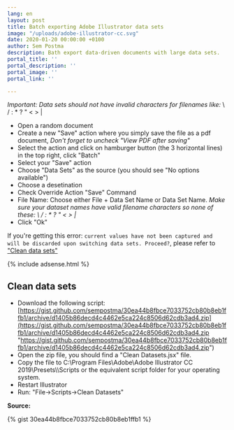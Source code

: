```yaml
---
lang: en
layout: post
title: Batch exporting Adobe Illustrator data sets
image: "/uploads/adobe-illustrator-cc.svg"
date: 2020-01-20 00:00:00 +0100
author: Sem Postma
description: Bath export data-driven documents with large data sets.
portal_title: ''
portal_description: ''
portal_image: ''
portal_link: ''

---
```

_Important: Data sets should not have invalid characters for filenames like:_ \\ / : * ? " < > |

* Open a random document
* Create a new "Save" action where you simply save the file as a pdf document, _Don't forget to uncheck "View PDF after saving"_
* Select the action and click on hamburger button (the 3 horizontal lines) in the top right, click "Batch"
* Select your "Save" action
* Choose "Data Sets" as the source (you should see "No options available")
* Choose a desetination
* Check Override Action "Save" Command
* File Name: Choose either File + Data Set Name or Data Set Name. _Make sure your dataset names have valid filename characters so none of these: \\ / : * ? " < > |_
* Click "Ok"

If you're getting this error: `current values have not been captured and will be discarded upon switching data sets. Proceed?`, please refer to ["Clean data sets"](#clean-data-sets)

{% include adsense.html %}

## Clean data sets

* Download the following script: [https://gist.github.com/sempostma/30ea44b8fbce7033752cb80b8eb1ffb1/archive/d1405b86decd4c4462e5ca224c8506d62cdb3ad4.zip](https://gist.github.com/sempostma/30ea44b8fbce7033752cb80b8eb1ffb1/archive/d1405b86decd4c4462e5ca224c8506d62cdb3ad4.zip "https://gist.github.com/sempostma/30ea44b8fbce7033752cb80b8eb1ffb1/archive/d1405b86decd4c4462e5ca224c8506d62cdb3ad4.zip")
* Open the zip file, you should find a "Clean Datasets.jsx" file.
* Copy the file to C:\\Program Files\\Adobe\\Adobe Illustrator CC 2019\\Presets\\<your locality>\\Scripts or the equivalent script folder for your operating system.
* Restart Illustrator
* Run: "File->Scripts->Clean Datasets"

**Source:**

{% gist 30ea44b8fbce7033752cb80b8eb1ffb1 %}